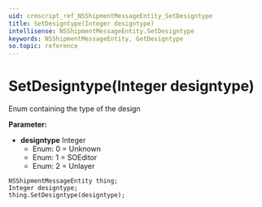 ```yaml
---
uid: crmscript_ref_NSShipmentMessageEntity_SetDesigntype
title: SetDesigntype(Integer designtype)
intellisense: NSShipmentMessageEntity.SetDesigntype
keywords: NSShipmentMessageEntity, GetDesigntype
so.topic: reference
---
```


# SetDesigntype(Integer designtype)

Enum containing the type of the design

**Parameter:** 
 - **designtype** Integer
     - Enum: 0 = Unknown 
     - Enum: 1 = SOEditor 
     - Enum: 2 = Unlayer 

```crmscript
NSShipmentMessageEntity thing;
Integer designtype;
thing.SetDesigntype(designtype);
```

